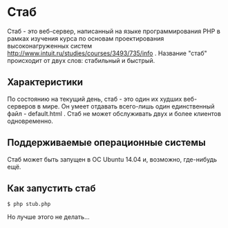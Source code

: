 # Стаб
Стаб - это веб-сервер, написанный на языке программирования PHP в рамках изучения курса по основам проектирования высоконагруженных систем http://www.intuit.ru/studies/courses/3493/735/info . Название "стаб" происходит от двух слов: стабильный и быстрый.

## Характеристики
По состоянию на текущий день, стаб - это один их худших веб-серверов в мире. Он умеет отдавать всего-лишь один единственный файл - default.html . Стаб не может обслуживать двух и более клиентов одновременно.

## Поддерживаемые операционные системы
Стаб может быть запущен в ОС Ubuntu 14.04 и, возможно, где-нибудь ещё.

## Как запустить стаб
```$ php stub.php```

Но лучше этого не делать...